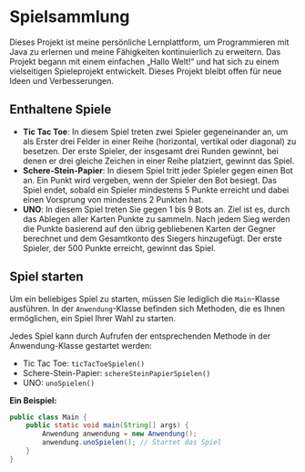 # Spielsammlung
Dieses Projekt ist meine persönliche Lernplattform, um Programmieren mit Java zu erlernen und meine Fähigkeiten kontinuierlich zu erweitern. Das Projekt begann mit einem einfachen „Hallo Welt!“ und hat sich zu einem vielseitigen Spieleprojekt entwickelt. Dieses Projekt bleibt offen für neue Ideen und Verbesserungen.
## Enthaltene Spiele
- **Tic Tac Toe**: In diesem Spiel treten zwei Spieler gegeneinander an, um als Erster drei Felder in einer Reihe (horizontal, vertikal oder diagonal) zu besetzen. Der erste Spieler, der insgesamt drei Runden gewinnt, bei denen er drei gleiche Zeichen in einer Reihe platziert, gewinnt das Spiel.
- **Schere-Stein-Papier**: In diesem Spiel tritt jeder Spieler gegen einen Bot an. Ein Punkt wird vergeben, wenn der Spieler den Bot besiegt. Das Spiel endet, sobald ein Spieler mindestens 5 Punkte erreicht und dabei einen Vorsprung von mindestens 2 Punkten hat.
- **UNO**: In diesem Spiel treten Sie gegen 1 bis 9 Bots an. Ziel ist es, durch das Ablegen aller Karten Punkte zu sammeln. Nach jedem Sieg werden die Punkte basierend auf den übrig gebliebenen Karten der Gegner berechnet und dem Gesamtkonto des Siegers hinzugefügt. Der erste Spieler, der 500 Punkte erreicht, gewinnt das Spiel.
## Spiel starten
Um ein beliebiges Spiel zu starten, müssen Sie lediglich die `Main`-Klasse ausführen. In der `Anwendung`-Klasse befinden sich Methoden, die es Ihnen ermöglichen, ein Spiel Ihrer Wahl zu starten.

Jedes Spiel kann durch Aufrufen der entsprechenden Methode in der Anwendung-Klasse gestartet werden:
- Tic Tac Toe: `ticTacToeSpielen()`
- Schere-Stein-Papier: `schereSteinPapierSpielen()`
- UNO: `unoSpielen()`

**Ein Beispiel:**
```java
public class Main {
    public static void main(String[] args) {
        Anwendung anwendung = new Anwendung();
        anwendung.unoSpielen(); // Startet das Spiel
    }
}
